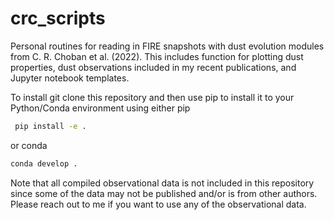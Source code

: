 # crc_scripts
Personal routines for reading in FIRE snapshots with dust evolution modules from C. R. Choban et al. (2022). This includes function for plotting dust properties, dust observations included in my recent publications, and Jupyter notebook templates.

To install git clone this repository and then use pip to install it to your Python/Conda environment using either pip
```bash
 pip install -e .
```
or conda
```bash
conda develop .
```

Note that all compiled observational data is not included in this repository since some of the data may not be published and/or is from other authors. Please reach out to me if you want to use any of the observational data.
